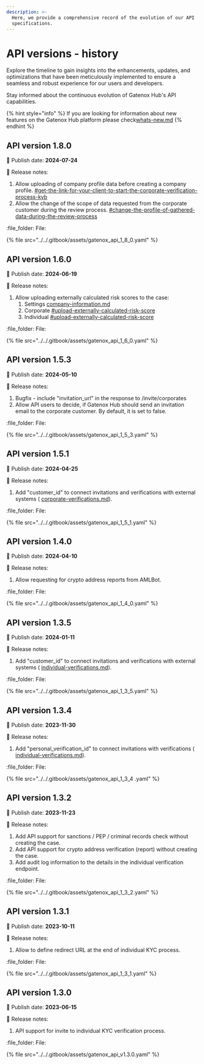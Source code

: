 ```yaml
---
description: >-
  Here, we provide a comprehensive record of the evolution of our API
  specifications.
---
```


# API versions - history

Explore the timeline to gain insights into the enhancements, updates, and optimizations that have been meticulously implemented to ensure a seamless and robust experience for our users and developers.

Stay informed about the continuous evolution of Gatenox Hub's API capabilities.

{% hint style="info" %}
If you are looking for information about new features on the Gatenox Hub platform please check[whats-new.md](../../gatenox-guide/whats-new.md "mention")
{% endhint %}

## API version 1.8.0

:date: Publish date: **2024-07-24**

:notebook: Release notes:

1. Allow uploading of company profile data before creating a company profile. [#get-the-link-for-your-client-to-start-the-corporate-verification-process-kyb](corporate-verifications.md#get-the-link-for-your-client-to-start-the-corporate-verification-process-kyb "mention")
2. Allow the change of the scope of data requested from the corporate customer during the review process. [#change-the-profile-of-gathered-data-during-the-review-process](corporate-verifications.md#change-the-profile-of-gathered-data-during-the-review-process "mention")

:file\_folder: File:

{% file src="../../.gitbook/assets/gatenox_api_1_8_0.yaml" %}

## API version 1.6.0

:date: Publish date: **2024-06-19**

:notebook: Release notes:

1. Allow uploading externally calculated risk scores to the case:&#x20;
   1. Settings [company-information.md](../../general-settings/company-information.md "mention")
   2. Corporate [#upload-externally-calculated-risk-score](corporate-verifications.md#upload-externally-calculated-risk-score "mention")
   3. Individual [#upload-externally-calculated-risk-score](individual-verifications.md#upload-externally-calculated-risk-score "mention")

:file\_folder: File:

{% file src="../../.gitbook/assets/gatenox_api_1_6_0.yaml" %}

## API version 1.5.3

:date: Publish date: **2024-05-10**

:notebook: Release notes:

1. Bugfix - include "invitation\_url" in the response to /invite/corporates
2. Allow API users to decide, if Gatenox Hub should send an invitation email to the corporate customer. By default, it is set to false.

:file\_folder: File:

{% file src="../../.gitbook/assets/gatenox_api_1_5_3.yaml" %}

## API version 1.5.1

:date: Publish date: **2024-04-25**

:notebook: Release notes:

1. Add "customer\_id" to connect invitations and verifications with external systems ( [corporate-verifications.md](corporate-verifications.md "mention")).

:file\_folder: File:

{% file src="../../.gitbook/assets/gatenox_api_1_5_1.yaml" %}

## API version 1.4.0

:date: Publish date: **2024-04-10**

:notebook: Release notes:

1. Allow requesting for crypto address reports from AMLBot.

:file\_folder: File:

{% file src="../../.gitbook/assets/gatenox_api_1_4_0.yaml" %}

## API version 1.3.5

:date: Publish date: **2024-01-11**

:notebook: Release notes:

1. Add "customer\_id" to connect invitations and verifications with external systems ( [individual-verifications.md](individual-verifications.md "mention")).

:file\_folder: File:

{% file src="../../.gitbook/assets/gatenox_api_1_3_5.yaml" %}

## API version 1.3.4

:date: Publish date: **2023-11-30**

:notebook: Release notes:

1. Add "personal\_verification\_id" to connect invitations with verifications ( [individual-verifications.md](individual-verifications.md "mention")).

:file\_folder: File:

{% file src="../../.gitbook/assets/gatenox_api_1_3_4 .yaml" %}

## API version 1.3.2

:date: Publish date: **2023-11-23**

:notebook: Release notes:

1. Add API support for sanctions / PEP / criminal records check without creating the case.
2. Add API support for crypto address verification (report) without creating the case.
3. Add audit log information to the details in the individual verification endpoint.

:file\_folder: File:

{% file src="../../.gitbook/assets/gatenox_api_1_3_2.yaml" %}

## API version 1.3.1

:date: Publish date: **2023-10-11**

:notebook: Release notes:

1. Allow to define redirect URL at the end of individual KYC process.

:file\_folder: File:

{% file src="../../.gitbook/assets/gatenox_api_1_3_1.yaml" %}

## API version 1.3.0

:date: Publish date: **2023-06-15**

:notebook: Release notes:

1. API support for invite to individual KYC verification process.

:file\_folder: File:

{% file src="../../.gitbook/assets/gatenox_api_v1.3.0.yaml" %}
